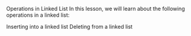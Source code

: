 Operations in Linked List
In this lesson, we will learn about the following operations in a linked list:

Inserting into a linked list
Deleting from a linked list
